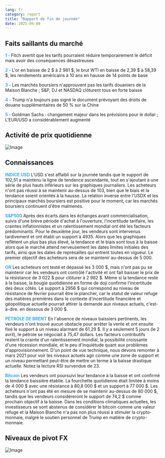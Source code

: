 ```yaml
---
lang: fr
category: report
title: "Rapport de fin de journée"
date: 2025-04-08
---
```



<h2>Faits saillants du marché</h2>
<strong style="color: #2caef7;">1 - </strong> Fitch avertit que les tarifs pourraient réduire temporairement le déficit mais avoir des conséquences désastreuses

<strong style="color: #2caef7;">2 - </strong> L'or en baisse de 2 $ à 2 981 $, le brut WTI en baisse de 2,39 $ à 58,39 $, les rendements américains à 10 ans en hausse de 14 points de base

<strong style="color: #2caef7;">3 - </strong> Les marchés boursiers n'approuvent pas les tarifs douaniers de la Maison Blanche ; S&P, DJ et NASDAQ clôturent tous en forte baisse

<strong style="color: #2caef7;">4 - </strong> Trump n'a toujours pas signé le document prévoyant des droits de douane supplémentaires de 50 % sur la Chine

<strong style="color: #2caef7;">5 - </strong> Goldman Sachs : changement majeur dans les prévisions pour le dollar ; L'EUR/USD a considérablement augmenté



<h2>Activité de prix quotidienne</h2>
<img src="https://markleighedu.github.io/img/Apr-2025/08-Apr-2025/price.jpg" alt="Image"/>

<h2>Connaissances</h2>
<strong style="color: #2caef7;">INDICE USD</strong> L'USD s'est affaibli sur la journée tandis que le support de 102,51 a maintenu la ligne de tendance ascendante, tout en s'ajoutant à une série de plus hauts inférieurs sur les graphiques journaliers. Les acheteurs n'ont pas réussi à se maintenir au-dessus de 103, bien que le biais et la tendance soient orientés à la hausse. La relation inverse entre l'USDX et les principaux marchés boursiers est positive pour le moment, car les marchés boursiers continuent d'être malmenés.

<strong style="color: #2caef7;">S&P500</strong> Après des écarts dans les échanges avant commercialisation, suivis d'une brève période d'achat à l'ouverture, l'incertitude tarifaire, les craintes inflationnistes et un ralentissement mondial ont été les facteurs prédominants.  Pour le deuxième jour, les vendeurs sont intervenus tardivement et ont établi un support à 4935. Alors que les graphiques reflètent un plus bas plus élevé, la tendance et le biais sont tous à la baisse alors que le marché attend nerveusement les dates limites initiales des tarifs, ainsi que les dates de représailles qui entrent toutes en vigueur. Le premier objectif des acheteurs sera de se maintenir au-dessus de 5 000.

<strong style="color: #2caef7;">OR</strong> Les acheteurs ont testé et dépassé les 3 000 $, mais n'ont pas pu se maintenir car les vendeurs ont contrôlé l'activité et ont fait baisser le prix de la résistance de 3 022 $ pour clôturer à 2 982 $. Même si la tendance reste à la baisse, la bougie quotidienne en forme de doji confirme l'incertitude des deux côtés. Le support à 2956 $ qui correspond au niveau de résistance de février pourrait être le plancher, car le statut de valeur refuge des matières premières dans le contexte d'incertitude financière et géopolitique actuelle pourrait attirer la demande aux niveaux actuels, c'est-à-dire. en dessous de 3 000 $. 

<strong style="color: #2caef7;">PÉTROLE DE BRENT</strong> En l'absence de niveaux baissiers pertinents, les vendeurs n'ont trouvé aucun obstacle pour arrêter la vente et ont ensuite fixé le support à un niveau alarmant de 61,29 $. Il y a seulement 5 jours (le 2 avril), le pétrole se négociait à 75,47 dollars. Les facteurs contributifs restent la crainte d'un ralentissement mondial, la possibilité croissante d'une récession mondiale, et le peu d'inquiétude quant aux problèmes d'approvisionnement. D'un point de vue technique, nous devons remonter à mars 2021 pour voir les niveaux actuels agir comme une zone de support et un niveau permettant peut-être de mettre un terme à la baisse drastique actuelle. Notez la lecture RSI survendue de 23.

<strong style="color: #2caef7;">Bitcoin</strong> Les vendeurs ont poursuivi leur tendance à la baisse et ont confirmé la tendance baissière établie. La fourchette quotidienne était limitée à moins de 4 000 $ avec une résistance à 80,8 000 $ et un support à 77 000 $. Les acheteurs n'ont pas été en mesure de se maintenir au-dessus de 80 000 $, tandis que les vendeurs considéreront le support de 74,2 $ comme prochain objectif à la baisse. Dans les conditions climatiques actuelles, les investisseurs se sont abstenus de considérer le bitcoin comme une valeur refuge et la Maison Blanche n'a pas non plus réussi à stimuler la crypto-monnaie, malgré le soutien personnel de Trump en matière de crypto-monnaie. 



<h2>Niveaux de pivot FX</h2>
<img src="https://markleighedu.github.io/img/Apr-2025/08-Apr-2025/pivot.jpg" alt="Image"/>
